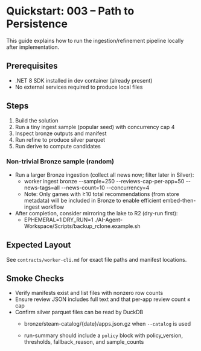# Quickstart: 003 – Path to Persistence

This guide explains how to run the ingestion/refinement pipeline locally after implementation.

## Prerequisites
- .NET 8 SDK installed in dev container (already present)
- No external services required to produce local files

## Steps
1) Build the solution
2) Run a tiny ingest sample (popular seed) with concurrency cap 4
3) Inspect bronze outputs and manifest
4) Run refine to produce silver parquet
5) Run derive to compute candidates

### Non-trivial Bronze sample (random)
- Run a larger Bronze ingestion (collect all news now; filter later in Silver):
	- worker ingest bronze --sample=250 --reviews-cap-per-app=50 --news-tags=all --news-count=10 --concurrency=4
	- Note: Only games with ≥10 total recommendations (from store metadata) will be included in Bronze to enable efficient embed-then-ingest workflow
- After completion, consider mirroring the lake to R2 (dry-run first):
	- EPHEMERAL=1 DRY_RUN=1 ./AI-Agent-Workspace/Scripts/backup_rclone.example.sh

## Expected Layout
See `contracts/worker-cli.md` for exact file paths and manifest locations.

## Smoke Checks
- Verify manifests exist and list files with nonzero row counts
- Ensure review JSON includes full text and that per-app review count ≤ cap
- Confirm silver parquet files can be read by DuckDB
	- bronze/steam-catalog/{date}/apps.json.gz when `--catalog` is used

	- run-summary should include a `policy` block with policy_version, thresholds, fallback_reason, and sample_counts
